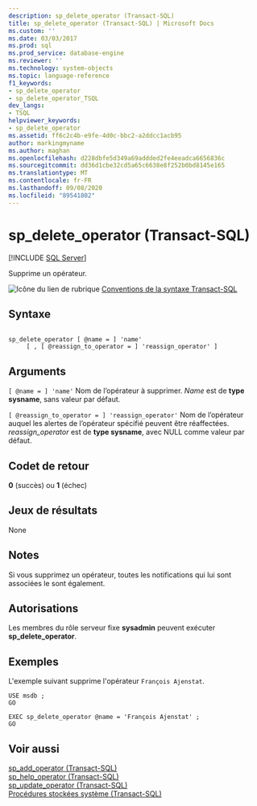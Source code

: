 ```yaml
---
description: sp_delete_operator (Transact-SQL)
title: sp_delete_operator (Transact-SQL) | Microsoft Docs
ms.custom: ''
ms.date: 03/03/2017
ms.prod: sql
ms.prod_service: database-engine
ms.reviewer: ''
ms.technology: system-objects
ms.topic: language-reference
f1_keywords:
- sp_delete_operator
- sp_delete_operator_TSQL
dev_langs:
- TSQL
helpviewer_keywords:
- sp_delete_operator
ms.assetid: ff6c2c4b-e9fe-4d0c-bbc2-a2ddcc1acb95
author: markingmyname
ms.author: maghan
ms.openlocfilehash: d228dbfe5d349a69addded2fe4eeadca6656836c
ms.sourcegitcommit: dd36d1cbe32cd5a65c6638e8f252b0bd8145e165
ms.translationtype: MT
ms.contentlocale: fr-FR
ms.lasthandoff: 09/08/2020
ms.locfileid: "89541802"
---
```

# <a name="sp_delete_operator-transact-sql"></a>sp_delete_operator (Transact-SQL)
[!INCLUDE [SQL Server](../../includes/applies-to-version/sqlserver.md)]

  Supprime un opérateur.  
  
 ![Icône du lien de rubrique](../../database-engine/configure-windows/media/topic-link.gif "Icône du lien de rubrique") [Conventions de la syntaxe Transact-SQL](../../t-sql/language-elements/transact-sql-syntax-conventions-transact-sql.md)  
  
## <a name="syntax"></a>Syntaxe  
  
```  
  
sp_delete_operator [ @name = ] 'name'   
     [ , [ @reassign_to_operator = ] 'reassign_operator' ]   
```  
  
## <a name="arguments"></a>Arguments  
`[ @name = ] 'name'` Nom de l’opérateur à supprimer. *Name* est de **type sysname**, sans valeur par défaut.  
  
`[ @reassign_to_operator = ] 'reassign_operator'` Nom de l’opérateur auquel les alertes de l’opérateur spécifié peuvent être réaffectées. *reassign_operator* est de **type sysname**, avec NULL comme valeur par défaut.  
  
## <a name="return-code-values"></a>Codet de retour  
 **0** (succès) ou **1** (échec)  
  
## <a name="result-sets"></a>Jeux de résultats  
 None  
  
## <a name="remarks"></a>Notes  
 Si vous supprimez un opérateur, toutes les notifications qui lui sont associées le sont également.  
  
## <a name="permissions"></a>Autorisations  
 Les membres du rôle serveur fixe **sysadmin** peuvent exécuter **sp_delete_operator**.  
  
## <a name="examples"></a>Exemples  
 L'exemple suivant supprime l'opérateur `François Ajenstat`.  
  
```  
USE msdb ;  
GO  
  
EXEC sp_delete_operator @name = 'François Ajenstat' ;  
GO  
```  
  
## <a name="see-also"></a>Voir aussi  
 [sp_add_operator &#40;Transact-SQL&#41;](../../relational-databases/system-stored-procedures/sp-add-operator-transact-sql.md)   
 [sp_help_operator &#40;Transact-SQL&#41;](../../relational-databases/system-stored-procedures/sp-help-operator-transact-sql.md)   
 [sp_update_operator &#40;Transact-SQL&#41;](../../relational-databases/system-stored-procedures/sp-update-operator-transact-sql.md)   
 [Procédures stockées système &#40;Transact-SQL&#41;](../../relational-databases/system-stored-procedures/system-stored-procedures-transact-sql.md)  
  
  
